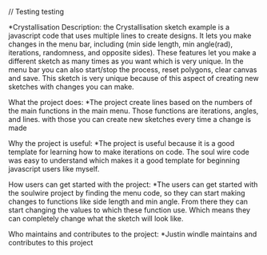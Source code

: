 // Testing testing

*Crystallisation Description: the Crystallisation sketch example is a javascript code that uses multiple lines to create designs. It lets you make changes in the menu bar, including (min side length, min angle(rad), iterations, randomness, and opposite sides). These features let you make a different sketch as many times as you want which is very unique. In the menu bar you can also start/stop the process, reset polygons, clear canvas and save. This sketch is very unique because of this aspect of creating new sketches with changes you can make.  

What the project does:
*The project create lines based on the numbers of the main functions in the main menu. Those functions are iterations, angles, and lines. with those you can create new sketches every time a change is made 

Why the project is useful:
*The project is useful because it is a good template for learning how to make iterations on code. The soul wire code was easy to understand which makes it a good template for beginning javascript users like myself. 

How users can get started with the project:
*The users can get started with the soulwire project by finding the menu code, so they can start making changes to functions like side length and min angle. From there they can start changing the values to which these function use. Which means they can completely change what the sketch will look like. 

Who maintains and contributes to the project:
*Justin windle maintains and contributes to this project
